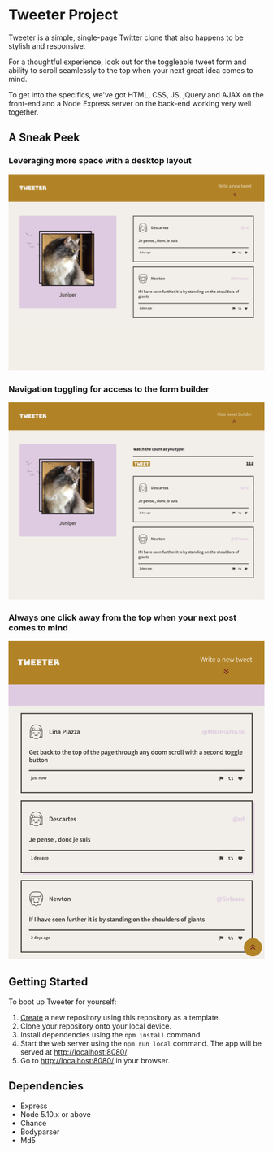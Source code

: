 # Tweeter Project

Tweeter is a simple, single-page Twitter clone that also happens to be stylish and responsive.

For a thoughtful experience, look out for the toggleable tweet form and ability to scroll seamlessly to the top when your next great idea comes to mind.

To get into the specifics, we've got HTML, CSS, JS, jQuery and AJAX on the front-end and a Node Express server on the back-end working very well together.

## A Sneak Peek
### Leveraging more space with a desktop layout
!["Leveraging more space with a desktop layout"](https://github.com/bootonk/tweeter/blob/master/docs/desktop-layout.png?raw=true)

### Navigation toggling for access to the form builder
!["Navigation toggling for access to the form builder"](https://github.com/bootonk/tweeter/blob/master/docs/expand-form.png?raw=true)

### Always one click away from the top when your next post comes to mind
!["Always one click away from the top when your next post comes to mind"](https://github.com/bootonk/tweeter/blob/master/docs/navigate-to-top-button.png?raw=true)

## Getting Started

To boot up Tweeter for yourself:
1. [Create](https://docs.github.com/en/repositories/creating-and-managing-repositories/creating-a-repository-from-a-template) a new repository using this repository as a template.
2. Clone your repository onto your local device.
3. Install dependencies using the `npm install` command.
3. Start the web server using the `npm run local` command. The app will be served at <http://localhost:8080/>.
4. Go to <http://localhost:8080/> in your browser.

## Dependencies

- Express
- Node 5.10.x or above
- Chance
- Bodyparser
- Md5
